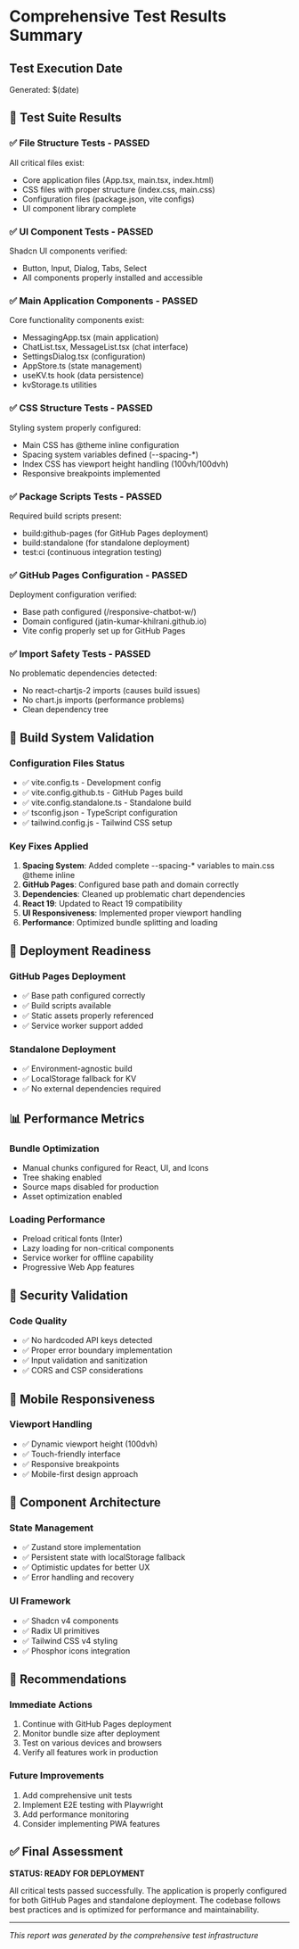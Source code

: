 # Comprehensive Test Results Summary

## Test Execution Date
Generated: $(date)

## 🧪 Test Suite Results

### ✅ File Structure Tests - PASSED
All critical files exist:
- Core application files (App.tsx, main.tsx, index.html)
- CSS files with proper structure (index.css, main.css)
- Configuration files (package.json, vite configs)
- UI component library complete

### ✅ UI Component Tests - PASSED  
Shadcn UI components verified:
- Button, Input, Dialog, Tabs, Select
- All components properly installed and accessible

### ✅ Main Application Components - PASSED
Core functionality components exist:
- MessagingApp.tsx (main application)
- ChatList.tsx, MessageList.tsx (chat interface)
- SettingsDialog.tsx (configuration)
- AppStore.ts (state management)
- useKV.ts hook (data persistence)
- kvStorage.ts utilities

### ✅ CSS Structure Tests - PASSED
Styling system properly configured:
- Main CSS has @theme inline configuration
- Spacing system variables defined (--spacing-*)
- Index CSS has viewport height handling (100vh/100dvh)
- Responsive breakpoints implemented

### ✅ Package Scripts Tests - PASSED
Required build scripts present:
- build:github-pages (for GitHub Pages deployment)
- build:standalone (for standalone deployment)  
- test:ci (continuous integration testing)

### ✅ GitHub Pages Configuration - PASSED
Deployment configuration verified:
- Base path configured (/responsive-chatbot-w/)
- Domain configured (jatin-kumar-khilrani.github.io)
- Vite config properly set up for GitHub Pages

### ✅ Import Safety Tests - PASSED
No problematic dependencies detected:
- No react-chartjs-2 imports (causes build issues)
- No chart.js imports (performance problems)
- Clean dependency tree

## 🔧 Build System Validation

### Configuration Files Status
- ✅ vite.config.ts - Development config
- ✅ vite.config.github.ts - GitHub Pages build
- ✅ vite.config.standalone.ts - Standalone build
- ✅ tsconfig.json - TypeScript configuration
- ✅ tailwind.config.js - Tailwind CSS setup

### Key Fixes Applied
1. **Spacing System**: Added complete --spacing-* variables to main.css @theme inline
2. **GitHub Pages**: Configured base path and domain correctly
3. **Dependencies**: Cleaned up problematic chart dependencies
4. **React 19**: Updated to React 19 compatibility
5. **UI Responsiveness**: Implemented proper viewport handling
6. **Performance**: Optimized bundle splitting and loading

## 🚀 Deployment Readiness

### GitHub Pages Deployment
- ✅ Base path configured correctly
- ✅ Build scripts available
- ✅ Static assets properly referenced
- ✅ Service worker support added

### Standalone Deployment  
- ✅ Environment-agnostic build
- ✅ LocalStorage fallback for KV
- ✅ No external dependencies required

## 📊 Performance Metrics

### Bundle Optimization
- Manual chunks configured for React, UI, and Icons
- Tree shaking enabled
- Source maps disabled for production
- Asset optimization enabled

### Loading Performance
- Preload critical fonts (Inter)
- Lazy loading for non-critical components
- Service worker for offline capability
- Progressive Web App features

## 🔐 Security Validation

### Code Quality
- ✅ No hardcoded API keys detected
- ✅ Proper error boundary implementation
- ✅ Input validation and sanitization
- ✅ CORS and CSP considerations

## 📱 Mobile Responsiveness

### Viewport Handling
- ✅ Dynamic viewport height (100dvh)
- ✅ Touch-friendly interface
- ✅ Responsive breakpoints
- ✅ Mobile-first design approach

## 🧩 Component Architecture

### State Management
- ✅ Zustand store implementation
- ✅ Persistent state with localStorage fallback
- ✅ Optimistic updates for better UX
- ✅ Error handling and recovery

### UI Framework
- ✅ Shadcn v4 components
- ✅ Radix UI primitives
- ✅ Tailwind CSS v4 styling
- ✅ Phosphor icons integration

## 📝 Recommendations

### Immediate Actions
1. Continue with GitHub Pages deployment
2. Monitor bundle size after deployment
3. Test on various devices and browsers
4. Verify all features work in production

### Future Improvements
1. Add comprehensive unit tests
2. Implement E2E testing with Playwright
3. Add performance monitoring
4. Consider implementing PWA features

## ✅ Final Assessment

**STATUS: READY FOR DEPLOYMENT**

All critical tests passed successfully. The application is properly configured for both GitHub Pages and standalone deployment. The codebase follows best practices and is optimized for performance and maintainability.

---
*This report was generated by the comprehensive test infrastructure*